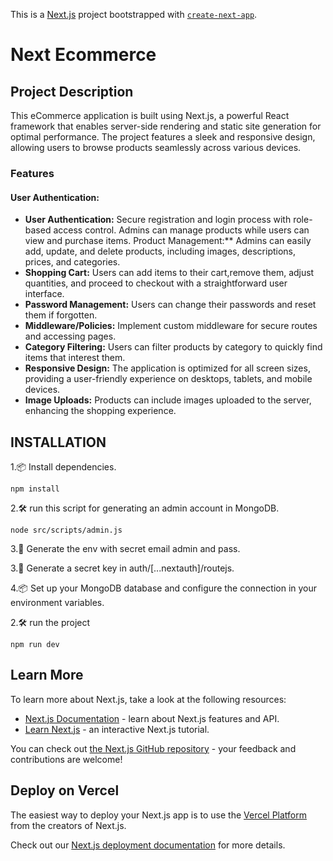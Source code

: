 This is a [Next.js](https://nextjs.org/) project bootstrapped with [`create-next-app`](https://github.com/vercel/next.js/tree/canary/packages/create-next-app).

# Next Ecommerce 

## Project Description

This eCommerce application is built using Next.js, a powerful React framework that enables server-side rendering and static site generation for optimal performance. The project features a sleek and responsive design, allowing users to browse products seamlessly across various devices.

### Features

#### User Authentication: 
- **User Authentication:** Secure registration and login process with role-based access control. Admins can manage products while users can view and purchase items.
Product Management:** Admins can easily add, update, and delete products, including images, descriptions, prices, and categories.
- **Shopping Cart:** Users can add items to their cart,remove them, adjust quantities, and proceed to checkout with a straightforward user interface.
- **Password Management:** Users can change their passwords and reset them if forgotten.
- **Middleware/Policies:** Implement custom middleware for secure routes and accessing pages.
- **Category Filtering:** Users can filter products by category to quickly find items that interest them.
- **Responsive Design:** The application is optimized for all screen sizes, providing a user-friendly experience on desktops, tablets, and mobile devices.
- **Image Uploads:** Products can include images uploaded to the server, enhancing the shopping experience.


## INSTALLATION
1.📦 Install dependencies.
```
npm install
```
2.🛠️ run this script for generating an admin account in MongoDB.
```
node src/scripts/admin.js
```
3.🔑 Generate the env with secret email admin and pass.

3.🔑 Generate a secret key in auth/[...nextauth]/routejs.

4.📦 Set up your MongoDB database and configure the connection in your environment variables.

2.🛠️ run the project
```
npm run dev
```



## Learn More

To learn more about Next.js, take a look at the following resources:

- [Next.js Documentation](https://nextjs.org/docs) - learn about Next.js features and API.
- [Learn Next.js](https://nextjs.org/learn) - an interactive Next.js tutorial.

You can check out [the Next.js GitHub repository](https://github.com/vercel/next.js/) - your feedback and contributions are welcome!

## Deploy on Vercel

The easiest way to deploy your Next.js app is to use the [Vercel Platform](https://vercel.com/new?utm_medium=default-template&filter=next.js&utm_source=create-next-app&utm_campaign=create-next-app-readme) from the creators of Next.js.

Check out our [Next.js deployment documentation](https://nextjs.org/docs/deployment) for more details.
